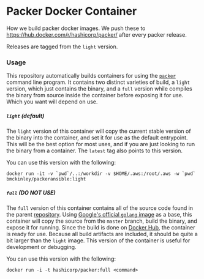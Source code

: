 # Packer Docker Container

How we build packer docker images. We push these to
https://hub.docker.com/r/hashicorp/packer/ after every packer release.

Releases are tagged from the `light` version.

### Usage

This repository automatically builds containers for using the
[`packer`](https://packer.io) command line program. It contains two distinct
varieties of build, a `light` version, which just contains the binary, and
a `full` version while compiles the binary from source inside the container
before exposing it for use. Which you want will depend on use.

##### `light` (default)

The `light` version of this container will copy the current stable version of
the binary into the container, and set it for use as the default entrypoint.
This will be the best option for most uses, and if you are just looking to run
the binary from a container. The `latest` tag also points to this version.

You can use this version with the following:
```shell
docker run -it -v `pwd`/..:/workdir -v $HOME/.aws:/root/.aws -w `pwd` bmckinley/packeransible:light 
```

##### `full`  (DO NOT USE)

The `full` version of this container contains all of the source code found in
the parent [repository](https://github.com/hashicorp/packer). Using [Google's
official `golang` image](https://hub.docker.com/_/golang/) as a base, this
container will copy the source from the `master` branch, build the binary, and
expose it for running. Since the build is done on [Docker
Hub](https://hub.docker.com/r/hashicorp), the container is ready for use.
Because all build artifacts are included, it should be quite a bit larger than
the `light` image. This version of the container is useful for development or
debugging.

You can use this version with the following:
```shell
docker run -i -t hashicorp/packer:full <command>
```
